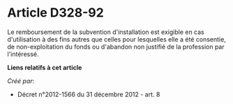 # Article D328-92

Le remboursement de la subvention d'installation est exigible en cas d'utilisation à des fins autres que celles pour
lesquelles elle a été consentie, de non-exploitation du fonds ou d'abandon non justifié de la profession par l'intéressé.

**Liens relatifs à cet article**

_Créé par_:

  - Décret n°2012-1566 du 31 décembre 2012 - art. 8
